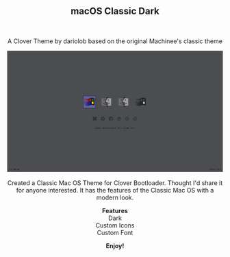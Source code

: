 
  <h2 align="center">macOS Classic Dark</h2><br />
<p align="center">
  A Clover Theme by dariolob based on the original Machinee's classic theme<br />
</p>



![screen](/screenshots/screenshot.png)




<p align="center">Created a Classic Mac OS Theme for Clover Bootloader. Thought I'd share it for anyone interested.
It has the features of the Classic Mac OS with a modern look.</p>


**<p align="center">
Features<br />**
Dark<br />
Custom Icons<br />
Custom Font<br />
</p>





**<p align="center">Enjoy!</p>**
